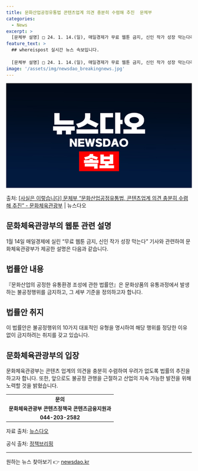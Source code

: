 ```yaml
---
title: 문화산업공정유통법 콘텐츠업계 의견 충분히 수렴해 추진  문체부
categories:
  - News
excerpt: >
  [문체부 설명] □ 24. 1. 14.(일), 매일경제가 무료 웹툰 금지, 신인 작가 성장 막는다라는 제목으…
feature_text: >
  ## whereispost 실시간 뉴스 속보입니다.

  [문체부 설명] □ 24. 1. 14.(일), 매일경제가 무료 웹툰 금지, 신인 작가 성장 막는다라는 제목으…
image: '/assets/img/newsdao_breakingnews.jpg'
---
```


![뉴스다오 속보](/assets/img/newsdao_breakingnews.jpg)

<p>출처: <a href="https://newsdao.kr/3012" rel="dofollow">[사실은 이렇습니다] 문체부 “문화산업공정유통법, 콘텐츠업계 의견 충분히 수렴해 추진” - 문화체육관광부</a> | 뉴스다오</p>

<h2 data-ke-size="size26">문화체육관광부의 웹툰 관련 설명</h2>
<p data-ke-size="size16">1월 14일 매일경제에 실린 “무료 웹툰 금지, 신인 작가 성장 막는다” 기사와 관련하여 문화체육관광부가 제공한 설명은 다음과 같습니다.</p>

<h2 data-ke-size="size24">법률안 내용</h2>
<p data-ke-size="size16">『문화산업의 공정한 유통환경 조성에 관한 법률안』은 문화상품의 유통과정에서 발생하는 불공정행위를 금지하고, 그 세부 기준을 정의하고자 합니다.</p>

<h2 data-ke-size="size24">법률안 취지</h2>
<p data-ke-size="size16">이 법률안은 불공정행위의 10가지 대표적인 유형을 명시하여 해당 행위를 정당한 이유 없이 금지하려는 취지를 갖고 있습니다.</p>

<h2 data-ke-size="size24">문화체육관광부의 입장</h2>
<p data-ke-size="size16">문화체육관광부는 콘텐츠 업계의 의견을 충분히 수렴하여 우려가 없도록 법률의 추진을 하고자 합니다. 또한, 앞으로도 불공정 관행을 근절하고 산업의 지속 가능한 발전을 위해 노력할 것을 밝혔습니다.</p>

<table>
	<tr>
		<td style="text-align: center; height: 17px;"><b>문의</b></td>
	</tr>
	<tr>
		<td style="text-align: center; height: 17px;"><b>문화체육관광부 콘텐츠정책국 콘텐츠금융지원과</b></td>
	</tr>
	<tr>
		<td style="text-align: center; height: 17px;"><b>044-203-2582</b></td>
	</tr>
</table>

<p data-ke-size="size16">자료 출처: <a href="https://newsdao.kr/3012">뉴스다오</a></p>
<p data-ke-size="size16">공식 출처: <a href="https://www.korea.kr">정책브리핑</a></p>
<hr> 

원하는 뉴스 찾아보기 👉 <a href="https://newsdao.kr" rel="dofollow">newsdao.kr</a>


